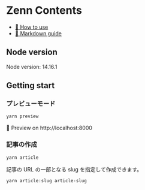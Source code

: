 # Zenn Contents

- [📘 How to use](https://zenn.dev/zenn/articles/zenn-cli-guide)
- [📘 Markdown guide](https://zenn.dev/zenn/articles/markdown-guide)

## Node version

Node version: 14.16.1

## Getting start

### プレビューモード

```sh
yarn preview
```

👀 Preview on http://localhost:8000

### 記事の作成

```sh
yarn article
```

記事の URL の一部となる slug を指定して作成できます。

```sh
yarn article:slug article-slug
```

